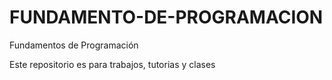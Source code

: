 # FUNDAMENTO-DE-PROGRAMACION 
Fundamentos de Programación  

Este repositorio es para trabajos, tutorias y clases
